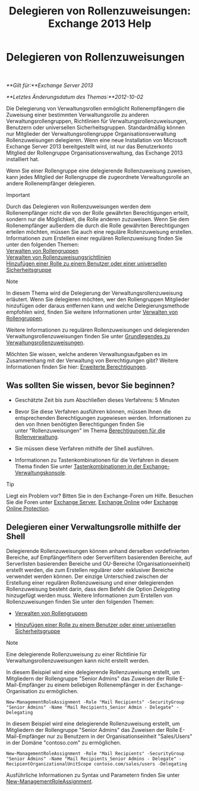 ﻿---
title: 'Delegieren von Rollenzuweisungen: Exchange 2013 Help'
TOCTitle: Delegieren von Rollenzuweisungen
ms:assetid: ed2d00d9-90c9-49dc-ab8a-cd791569aeed
ms:mtpsurl: https://technet.microsoft.com/de-de/library/Dd351237(v=EXCHG.150)
ms:contentKeyID: 50477002
ms.date: 04/24/2018
mtps_version: v=EXCHG.150
ms.translationtype: HT
---

# Delegieren von Rollenzuweisungen

 

_**Gilt für:**Exchange Server 2013_

_**Letztes Änderungsdatum des Themas:**2012-10-02_

Die Delegierung von Verwaltungsrollen ermöglicht Rollenempfängern die Zuweisung einer bestimmten Verwaltungsrolle zu anderen Verwaltungsrollengruppen, Richtlinien für Verwaltungsrollenzuweisungen, Benutzern oder universellen Sicherheitsgruppen. Standardmäßig können nur Mitglieder der Verwaltungsrollengruppe Organisationsverwaltung Rollenzuweisungen delegieren. Wenn eine neue Installation von Microsoft Exchange Server 2013 bereitgestellt wird, ist nur das Benutzerkonto Mitglied der Rollengruppe Organisationsverwaltung, das Exchange 2013 installiert hat.

Wenn Sie einer Rollengruppe eine delegierende Rollenzuweisung zuweisen, kann jedes Mitglied der Rollengruppe die zugeordnete Verwaltungsrolle an andere Rollenempfänger delegieren.


> [!IMPORTANT]
> Durch das Delegieren von Rollenzuweisungen werden dem Rollenempfänger nicht die von der Rolle gewährten Berechtigungen erteilt, sondern nur die Möglichkeit, die Rolle anderen zuzuweisen. Wenn Sie dem Rollenempfänger außerdem die durch die Rolle gewährten Berechtigungen erteilen möchten, müssen Sie auch eine reguläre Rollenzuweisung erstellen. Informationen zum Erstellen einer regulären Rollenzuweisung finden Sie unter den folgenden Themen:<BR><A href="manage-role-groups-exchange-2013-help.md">Verwalten von Rollengruppen</A><BR><A href="manage-role-assignment-policies-exchange-2013-help.md">Verwalten von Rollenzuweisungsrichtlinien</A><BR><A href="add-a-role-to-a-user-or-usg-exchange-2013-help.md">Hinzufügen einer Rolle zu einem Benutzer oder einer universellen Sicherheitsgruppe</A>




> [!NOTE]
> In diesem Thema wird die Delegierung der Verwaltungsrollenzuweisung erläutert. Wenn Sie delegieren möchten, wer den Rollengruppen Mitglieder hinzufügen oder daraus entfernen kann und welche Delegierungsmethode empfohlen wird, finden Sie weitere Informationen unter <A href="manage-role-groups-exchange-2013-help.md">Verwalten von Rollengruppen</A>.



Weitere Informationen zu regulären Rollenzuweisungen und delegierenden Verwaltungsrollenzuweisungen finden Sie unter [Grundlegendes zu Verwaltungsrollenzuweisungen](understanding-management-role-assignments-exchange-2013-help.md).

Möchten Sie wissen, welche anderen Verwaltungsaufgaben es im Zusammenhang mit der Verwaltung von Berechtigungen gibt? Weitere Informationen finden Sie hier: [Erweiterte Berechtigungen](advanced-permissions-exchange-2013-help.md).

## Was sollten Sie wissen, bevor Sie beginnen?

  - Geschätzte Zeit bis zum Abschließen dieses Verfahrens: 5 Minuten

  - Bevor Sie diese Verfahren ausführen können, müssen Ihnen die entsprechenden Berechtigungen zugewiesen werden. Informationen zu den von Ihnen benötigten Berechtigungen finden Sie unter "Rollenzuweisungen" im Thema [Berechtigungen für die Rollenverwaltung](role-management-permissions-exchange-2013-help.md).

  - Sie müssen diese Verfahren mithilfe der Shell ausführen.

  - Informationen zu Tastenkombinationen für die Verfahren in diesem Thema finden Sie unter [Tastenkombinationen in der Exchange-Verwaltungskonsole](keyboard-shortcuts-in-the-exchange-admin-center-exchange-online-protection-help.md).


> [!TIP]
> Liegt ein Problem vor? Bitten Sie in den Exchange-Foren um Hilfe. Besuchen Sie die Foren unter <A href="https://go.microsoft.com/fwlink/p/?linkid=60612">Exchange Server</A>, <A href="https://go.microsoft.com/fwlink/p/?linkid=267542">Exchange Online</A> oder <A href="https://go.microsoft.com/fwlink/p/?linkid=285351">Exchange Online Protection</A>.



## Delegieren einer Verwaltungsrolle mithilfe der Shell

Delegierende Rollenzuweisungen können anhand derselben vordefinierten Bereiche, auf Empfängerfiltern oder Serverfiltern basierenden Bereiche, auf Serverlisten basierenden Bereiche und OU-Bereiche (Organisationseinheit) erstellt werden, die zum Erstellen regulärer oder exklusiver Bereiche verwendet werden können. Der einzige Unterschied zwischen der Erstellung einer regulären Rollenzuweisung und einer delegierenden Rollenzuweisung besteht darin, dass dem Befehl die Option *Delegating* hinzugefügt werden muss. Weitere Informationen zum Erstellen von Rollenzuweisungen finden Sie unter den folgenden Themen:

  - [Verwalten von Rollengruppen](manage-role-groups-exchange-2013-help.md)

  - [Hinzufügen einer Rolle zu einem Benutzer oder einer universellen Sicherheitsgruppe](add-a-role-to-a-user-or-usg-exchange-2013-help.md)


> [!NOTE]
> Eine delegierende Rollenzuweisung zu einer Richtlinie für Verwaltungsrollenzuweisungen kann nicht erstellt werden.



In diesem Beispiel wird eine delegierende Rollenzuweisung erstellt, um Mitgliedern der Rollengruppe "Senior Admins" das Zuweisen der Rolle E-Mail-Empfänger zu einem beliebigen Rollenempfänger in der Exchange-Organisation zu ermöglichen.

    New-ManagementRoleAssignment -Role "Mail Recipients" -SecurityGroup "Senior Admins" -Name "Mail Recipients_Senior Admin - Delegate" -Delegating

In diesem Beispiel wird eine delegierende Rollenzuweisung erstellt, um Mitgliedern der Rollengruppe "Senior Admins" das Zuweisen der Rolle E-Mail-Empfänger nur zu Benutzern in der Organisationseinheit "Sales/Users" in der Domäne "contoso.com" zu ermöglichen.

    New-ManagementRoleAssignment -Role "Mail Recipients" -SecurityGroup "Senior Admins" -Name "Mail Recipients_Senior Admins - Delegate" -RecipientOrganizationalUnitScope contoso.com/sales/users -Delegating

Ausführliche Informationen zu Syntax und Parametern finden Sie unter [New-ManagementRoleAssignment](https://technet.microsoft.com/de-de/library/dd335193\(v=exchg.150\)).

